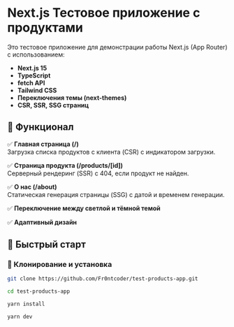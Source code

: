 # Next.js Тестовое приложение с продуктами

Это тестовое приложение для демонстрации работы Next.js (App Router) с использованием:

- **Next.js 15**
- **TypeScript**
- **fetch API**
- **Tailwind CSS**
- **Переключения темы (next-themes)**
- **CSR, SSR, SSG страниц**

## 🚀 Функционал

✅ **Главная страница (/)**  
Загрузка списка продуктов с клиента (CSR) c индикатором загрузки.

✅ **Страница продукта (/products/[id])**  
Серверный рендеринг (SSR) с 404, если продукт не найден.

✅ **О нас (/about)**  
Статическая генерация страницы (SSG) с датой и временем генерации.

✅ **Переключение между светлой и тёмной темой**

✅ **Адаптивный дизайн**

## 🚀 Быстрый старт

### 🔧 Клонирование и установка

```bash
git clone https://github.com/Fr0ntcoder/test-products-app.git

cd test-products-app

yarn install

yarn dev
```
